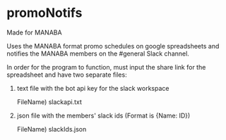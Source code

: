 # promoNotifs
Made for MANABA

Uses the MANABA format promo schedules on google spreadsheets and notifies the MANABA members on the #general Slack channel.

In order for the program to function, must input the share link for the spreadsheet and have two separate files:

1. text file with the bot api key for the slack workspace 

	FileName) slackapi.txt


2. json file with the members' slack ids (Format is {Name: ID}) 

	FileName) slackIds.json
